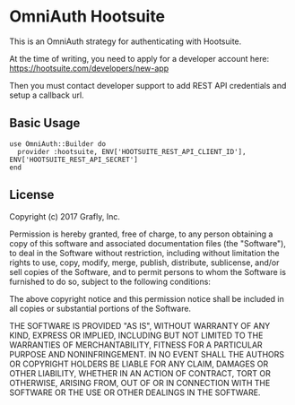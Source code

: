 # OmniAuth Hootsuite

This is an OmniAuth strategy for authenticating with Hootsuite.

At the time of writing, you need to apply for a developer account here: https://hootsuite.com/developers/new-app

Then you must contact developer support to add REST API credentials and setup a callback url.

## Basic Usage

    use OmniAuth::Builder do
      provider :hootsuite, ENV['HOOTSUITE_REST_API_CLIENT_ID'], ENV['HOOTSUITE_REST_API_SECRET']
    end

## License

Copyright (c) 2017 Grafly, Inc.

Permission is hereby granted, free of charge, to any person obtaining a copy of this software and associated documentation files (the "Software"), to deal in the Software without restriction, including without limitation the rights to use, copy, modify, merge, publish, distribute, sublicense, and/or sell copies of the Software, and to permit persons to whom the Software is furnished to do so, subject to the following conditions:

The above copyright notice and this permission notice shall be included in all copies or substantial portions of the Software.

THE SOFTWARE IS PROVIDED "AS IS", WITHOUT WARRANTY OF ANY KIND, EXPRESS OR IMPLIED, INCLUDING BUT NOT LIMITED TO THE WARRANTIES OF MERCHANTABILITY, FITNESS FOR A PARTICULAR PURPOSE AND NONINFRINGEMENT. IN NO EVENT SHALL THE AUTHORS OR COPYRIGHT HOLDERS BE LIABLE FOR ANY CLAIM, DAMAGES OR OTHER LIABILITY, WHETHER IN AN ACTION OF CONTRACT, TORT OR OTHERWISE, ARISING FROM, OUT OF OR IN CONNECTION WITH THE SOFTWARE OR THE USE OR OTHER DEALINGS IN THE SOFTWARE.
